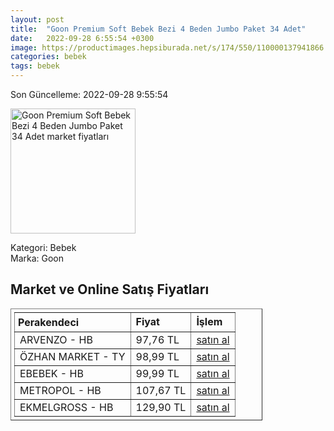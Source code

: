 ```yaml
---
layout: post
title:  "Goon Premium Soft Bebek Bezi 4 Beden Jumbo Paket 34 Adet"
date:   2022-09-28 6:55:54 +0300
image: https://productimages.hepsiburada.net/s/174/550/110000137941866.jpg
categories: bebek
tags: bebek
---
```


Son Güncelleme: 2022-09-28 9:55:54

<img src="https://productimages.hepsiburada.net/s/174/550/110000137941866.jpg" width="200" alt="Goon Premium Soft Bebek Bezi 4 Beden Jumbo Paket 34 Adet market fiyatları" />

Kategori: Bebek
<br />
Marka: Goon

<h2>Market ve Online Satış Fiyatları</h2>

<table border="1" style="padding: 5px;width:80%;">
  <tr>
    <td style="padding: 5px;"><strong>Perakendeci</strong></td>
    <td><strong>Fiyat</strong></td>
    <td><strong>İşlem</strong></td>
  </tr>
  <tr>
              <td title="Hepsiburada/ARVENZO Mağazası">ARVENZO - HB</td>
              <td>97,76 TL</td>
              <td><a title="Hepsiburada/ARVENZO Mağazası" target="_blank" href="https://www.hepsiburada.com/goon-premium-soft-bebek-bezi-4-beden-jumbo-paket-34-adet-p-HBV00000AW484?magaza=arvenzo">satın al</a></td>
            </tr><tr>
              <td title="Trendyol/Özhan Market Mağazası">ÖZHAN MARKET - TY</td>
              <td>98,99 TL</td>
              <td><a title="Trendyol/Özhan Market Mağazası" target="_blank" href="https://www.trendyol.com/goo-n/goon-premium-soft-bebek-bezi-4-beden-34-adet-p-227197478">satın al</a></td>
            </tr><tr>
              <td title="Hepsiburada/ebebek Mağazası">EBEBEK - HB</td>
              <td>99,99 TL</td>
              <td><a title="Hepsiburada/ebebek Mağazası" target="_blank" href="https://www.hepsiburada.com/goon-premium-soft-bebek-bezi-4-beden-jumbo-paket-34-adet-p-HBV00000AW484?magaza=ebebek">satın al</a></td>
            </tr><tr>
              <td title="Hepsiburada/Metropol Mağazası">METROPOL - HB</td>
              <td>107,67 TL</td>
              <td><a title="Hepsiburada/Metropol Mağazası" target="_blank" href="https://www.hepsiburada.com/goon-premium-soft-bebek-bezi-4-beden-jumbo-paket-34-adet-p-HBV00000AW484?magaza=Metropol">satın al</a></td>
            </tr><tr>
              <td title="Hepsiburada/Ekmelgross Mağazası">EKMELGROSS - HB</td>
              <td>129,90 TL</td>
              <td><a title="Hepsiburada/Ekmelgross Mağazası" target="_blank" href="https://www.hepsiburada.com/goon-premium-soft-bebek-bezi-4-beden-jumbo-paket-34-adet-p-HBV00000AW484?magaza=Ekmelgross">satın al</a></td>
            </tr>
</table>
